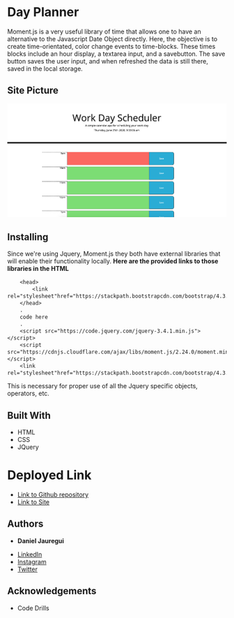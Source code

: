 # Day Planner
Moment.js is a very useful library of time that allows one to have an alternative to the Javascript Date Object directly. Here, the objective is to create time-orientated, color change events to time-blocks. These times blocks include an hour display, a textarea input, and a savebutton. The save button saves the user input, and when refreshed the data is still there, saved in the local storage. 
## Site Picture
![Day planner](Assets/Dayplanner.png)
## Installing
Since we're using Jquery, Moment.js they both have external libraries that will enable their functionality locally. 
**Here are the provided links to those libraries in the HTML**
```
    <head>
        <link rel="stylesheet"href="https://stackpath.bootstrapcdn.com/bootstrap/4.3.1/css/bootstrap.min.css"/>
    </head>
    .
    code here
    .
    <script src="https://code.jquery.com/jquery-3.4.1.min.js"></script>
    <script src="https://cdnjs.cloudflare.com/ajax/libs/moment.js/2.24.0/moment.min.js"></script>
    <link rel="stylesheet"href="https://stackpath.bootstrapcdn.com/bootstrap/4.3.1/css/bootstrap.min.css"/>

```
This is necessary for proper use of all the Jquery specific objects, operators, etc.
## Built With 
- HTML
- CSS
- JQuery
# Deployed Link
 - [Link to Github repository](https://github.com/Kionling/day-planner)
 - [Link to Site](https://kionling.github.io/day-planner/)
 
## Authors 
* **Daniel Jauregui**
- [LinkedIn](https://www.linkedin.com/in/daniel-jauregui-velazquez-b64a80172/)
- [Instagram](https://www.instagram.com/kionling1/)
- [Twitter](https://twitter.com/Kionling1   )

## Acknowledgements
- Code Drills 

